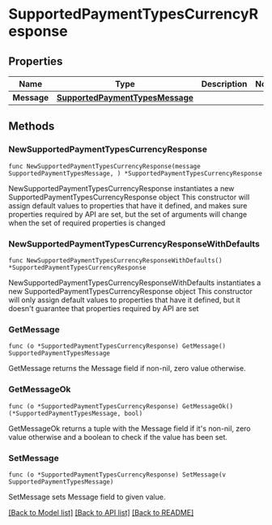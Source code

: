 # SupportedPaymentTypesCurrencyResponse

## Properties

| Name        | Type                                                                | Description | Notes |
| ----------- | ------------------------------------------------------------------- | ----------- | ----- |
| **Message** | [**SupportedPaymentTypesMessage**](supportedpaymenttypesmessage.md) |             |       |

## Methods

### NewSupportedPaymentTypesCurrencyResponse

`func NewSupportedPaymentTypesCurrencyResponse(message SupportedPaymentTypesMessage, ) *SupportedPaymentTypesCurrencyResponse`

NewSupportedPaymentTypesCurrencyResponse instantiates a new SupportedPaymentTypesCurrencyResponse object This constructor will assign default values to properties that have it defined, and makes sure properties required by API are set, but the set of arguments will change when the set of required properties is changed

### NewSupportedPaymentTypesCurrencyResponseWithDefaults

`func NewSupportedPaymentTypesCurrencyResponseWithDefaults() *SupportedPaymentTypesCurrencyResponse`

NewSupportedPaymentTypesCurrencyResponseWithDefaults instantiates a new SupportedPaymentTypesCurrencyResponse object This constructor will only assign default values to properties that have it defined, but it doesn't guarantee that properties required by API are set

### GetMessage

`func (o *SupportedPaymentTypesCurrencyResponse) GetMessage() SupportedPaymentTypesMessage`

GetMessage returns the Message field if non-nil, zero value otherwise.

### GetMessageOk

`func (o *SupportedPaymentTypesCurrencyResponse) GetMessageOk() (*SupportedPaymentTypesMessage, bool)`

GetMessageOk returns a tuple with the Message field if it's non-nil, zero value otherwise and a boolean to check if the value has been set.

### SetMessage

`func (o *SupportedPaymentTypesCurrencyResponse) SetMessage(v SupportedPaymentTypesMessage)`

SetMessage sets Message field to given value.

[\[Back to Model list\]](./#documentation-for-models) [\[Back to API list\]](./#documentation-for-api-endpoints) [\[Back to README\]](./)
